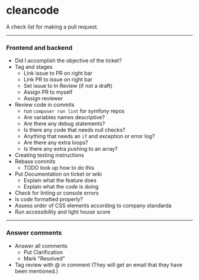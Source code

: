 # cleancode
A check list for making a pull request.


--------------------
### Frontend and backend 
- Did I accomplish the objective of the ticket?
- Tag and stages
  - Link issue to PR on right bar
  - Link PR to issue on right bar 
  - Set issue to In Review (if not a draft)
  - Assign PR to myself
  - Assign reviewer
- Review code in commits
   - run `composer run lint` for symfony repos 
   - Are variables names descriptive?
   - Are there any debug statements?
   - Is there any code that needs null checks?
   - Anything that needs an `if` and exception or error log?
   - Are there any extra loops?
   - Is there any extra pushing to an array?
- Creating testing instructions
- Rebase commits 
  - TODO look up how to do this
- Put Documentation on ticket or wiki
  - Explain what the feature does
  - Explain what the code is doing 
- Check for linting or console errors
- Is code formatted properly?
- Assess order of CSS elements according to company standarda
- Run accessibility and light house score 

--------------------
### Answer comments
- Answer all comments
  - Put Clarification
  - Mark "Resolved"
- Tag review with @ in comment (They will get an email that they have been mentioned.)
